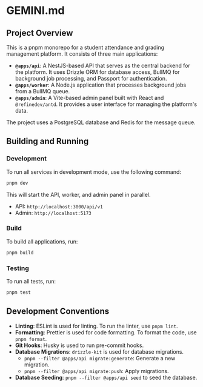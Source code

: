# GEMINI.md

## Project Overview

This is a pnpm monorepo for a student attendance and grading management platform. It consists of three main applications:

- **`@apps/api`**: A NestJS-based API that serves as the central backend for the platform. It uses Drizzle ORM for database access, BullMQ for background job processing, and Passport for authentication.
- **`@apps/worker`**: A Node.js application that processes background jobs from a BullMQ queue.
- **`@apps/admin`**: A Vite-based admin panel built with React and `@refinedev/antd`. It provides a user interface for managing the platform's data.

The project uses a PostgreSQL database and Redis for the message queue.

## Building and Running

### Development

To run all services in development mode, use the following command:

```bash
pnpm dev
```

This will start the API, worker, and admin panel in parallel.

- API: `http://localhost:3000/api/v1`
- Admin: `http://localhost:5173`

### Build

To build all applications, run:

```bash
pnpm build
```

### Testing

To run all tests, run:

```bash
pnpm test
```

## Development Conventions

- **Linting**: ESLint is used for linting. To run the linter, use `pnpm lint`.
- **Formatting**: Prettier is used for code formatting. To format the code, use `pnpm format`.
- **Git Hooks**: Husky is used to run pre-commit hooks.
- **Database Migrations**: `drizzle-kit` is used for database migrations.
  - `pnpm --filter @apps/api migrate:generate`: Generate a new migration.
  - `pnpm --filter @apps/api migrate:push`: Apply migrations.
- **Database Seeding**: `pnpm --filter @apps/api seed` to seed the database.
